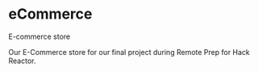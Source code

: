 # eCommerce
E-commerce store

Our E-Commerce store for our final project during Remote Prep for Hack Reactor.
